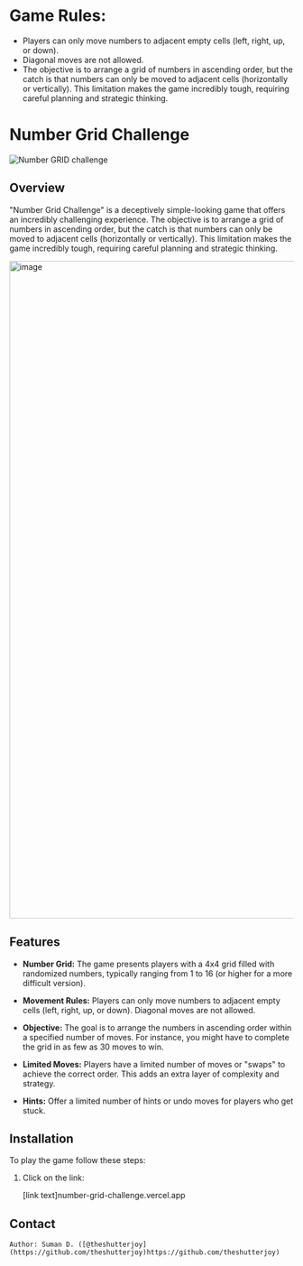 # Game Rules:

- Players can only move numbers to adjacent empty cells (left, right, up, or down).
- Diagonal moves are not allowed.
- The objective is to arrange a grid of numbers in ascending order, but the catch is that numbers can only be moved to adjacent cells (horizontally or vertically). This limitation makes the game incredibly tough, requiring careful planning and strategic thinking.

# Number Grid Challenge

![Number GRID challenge](https://github.com/theshutterjoy/number-grid-challenge/assets/16652670/35defd06-594a-4672-b800-bc044a00efa7)


## Overview

"Number Grid Challenge" is a deceptively simple-looking game that offers an incredibly challenging experience. The objective is to arrange a grid of numbers in ascending order, but the catch is that numbers can only be moved to adjacent cells (horizontally or vertically). This limitation makes the game incredibly tough, requiring careful planning and strategic thinking.

<img width="1166" alt="image" src="https://github.com/theshutterjoy/number-grid-challenge/assets/16652670/15a16ae3-f4bc-4237-8dc3-0d0e76ae30a9">

## Features

- **Number Grid:** The game presents players with a 4x4 grid filled with randomized numbers, typically ranging from 1 to 16 (or higher for a more difficult version).

- **Movement Rules:** Players can only move numbers to adjacent empty cells (left, right, up, or down). Diagonal moves are not allowed.

- **Objective:** The goal is to arrange the numbers in ascending order within a specified number of moves. For instance, you might have to complete the grid in as few as 30 moves to win.

- **Limited Moves:** Players have a limited number of moves or "swaps" to achieve the correct order. This adds an extra layer of complexity and strategy.

- **Hints:** Offer a limited number of hints or undo moves for players who get stuck.

## Installation

To play the game follow these steps:

1. Click on the link:

   [link text]number-grid-challenge.vercel.app

## Contact
    Author: Suman D. ([@theshutterjoy](https://github.com/theshutterjoy)https://github.com/theshutterjoy)

  



